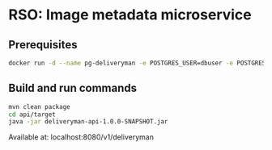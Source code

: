 # RSO: Image metadata microservice

## Prerequisites

```bash
docker run -d --name pg-deliveryman -e POSTGRES_USER=dbuser -e POSTGRES_PASSWORD=postgres -e POSTGRES_DB=deliveryman_metadata -p 5432:5432 postgres:13
```

## Build and run commands
```bash
mvn clean package
cd api/target
java -jar deliveryman-api-1.0.0-SNAPSHOT.jar
```
Available at: localhost:8080/v1/deliveryman

